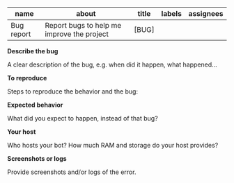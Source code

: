 | name | about | title | labels | assignees |
| ---- | ----- | ----- | ------ | --------- |
| Bug report | Report bugs to help me improve the project | [BUG] | |

**Describe the bug**

A clear description of the bug, e.g. when did it happen, what happened...

**To reproduce**

Steps to reproduce the behavior and the bug:

**Expected behavior**

What did you expect to happen, instead of that bug?

**Your host**

Who hosts your bot? How much RAM and storage do your host provides?

**Screenshots or logs**

Provide screenshots and/or logs of the error.